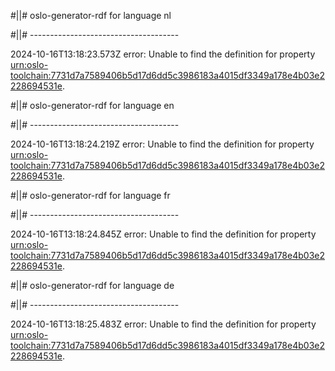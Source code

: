 #||# oslo-generator-rdf for language nl  

#||# -------------------------------------  

2024-10-16T13:18:23.573Z error: Unable to find the definition for property [urn:oslo-toolchain:7731d7a7589406b5d17d6dd5c3986183a4015df3349a178e4b03e2228694531e](all-omgevingsvergunning.jsonld#L1944).

#||# oslo-generator-rdf for language en  

#||# -------------------------------------  

2024-10-16T13:18:24.219Z error: Unable to find the definition for property [urn:oslo-toolchain:7731d7a7589406b5d17d6dd5c3986183a4015df3349a178e4b03e2228694531e](all-omgevingsvergunning.jsonld#L1944).

#||# oslo-generator-rdf for language fr  

#||# -------------------------------------  

2024-10-16T13:18:24.845Z error: Unable to find the definition for property [urn:oslo-toolchain:7731d7a7589406b5d17d6dd5c3986183a4015df3349a178e4b03e2228694531e](all-omgevingsvergunning.jsonld#L1944).

#||# oslo-generator-rdf for language de  

#||# -------------------------------------  

2024-10-16T13:18:25.483Z error: Unable to find the definition for property [urn:oslo-toolchain:7731d7a7589406b5d17d6dd5c3986183a4015df3349a178e4b03e2228694531e](all-omgevingsvergunning.jsonld#L1944).

